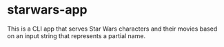 # starwars-app
This is a CLI app that serves Star Wars characters and their movies based on an input string that represents a partial name.
